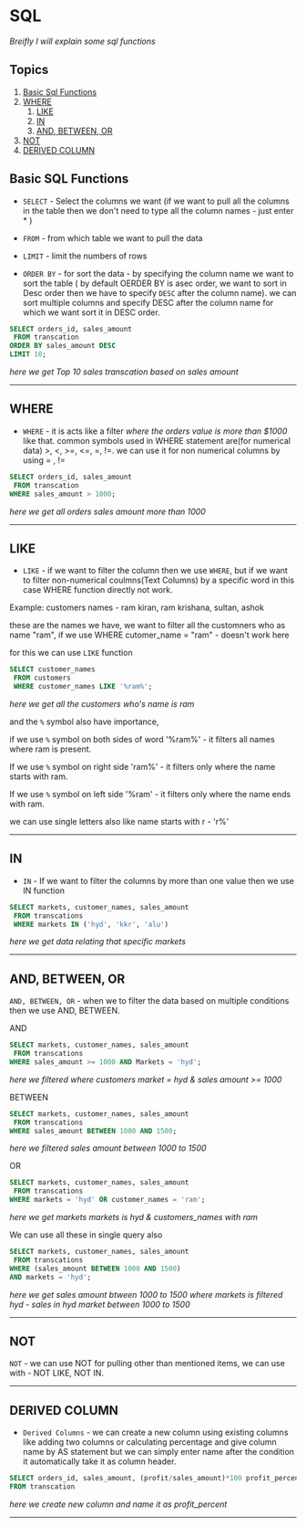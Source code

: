 # SQL
*Breifly I will explain some sql functions*

## Topics 
1. [Basic Sql Functions](#basic-sql-functions)
1. [WHERE](#where)
   1. [LIKE](#like)
   2. [IN](#in)
   3. [AND, BETWEEN, OR](#and-between-or)
1. [NOT](#not)
1. [DERIVED COLUMN](#derived-column)




## Basic SQL Functions
 
- `SELECT` - Select the columns we want (if we want to pull all the columns in the table then we don't need to type all the column names - just enter *  )
 
-  `FROM` - from which table we want to pull the data
  
-  `LIMIT` - limit the numbers of rows
  
- `ORDER BY` - for sort the data - by specifying the column name we want to sort the table ( by default OERDER BY is asec order, we want to sort in Desc order then we have to specify `DESC` after the column name).
  we can sort multiple columns and specify DESC after the column name for which we want sort it in DESC order.
  
```SQL
SELECT orders_id, sales_amount
 FROM transcation
ORDER BY sales_amount DESC
LIMIT 10;
```
*here we get Top 10 sales transcation based on sales amount*

---

## WHERE
- `WHERE` - it is acts like a filter *where the orders value is more than $1000* like that. common symbols used in WHERE statement are(for numerical data) >, <, >=, <=, =, !=. we can use it for non numerical columns by using = , !=

```SQL
SELECT orders_id, sales_amount
 FROM transcation
WHERE sales_amount > 1000;
```
*here we get all orders sales amount more than 1000*

---

## LIKE
- `LIKE` - if we want to filter the column then we use `WHERE`, but if we want to filter non-numerical coulmns(Text Columns) by a specific word in this case WHERE function directly not work.

Example: customers names - ram kiran, ram krishana, sultan, ashok

these are the names we have, we want to filter all the customners who as name "ram", if we use WHERE cutomer_name = "ram" - doesn't work here

for this we can use `LIKE` function

```SQL
SELECT customer_names
 FROM customers
 WHERE customer_names LIKE '%ram%';
 ```
 
 *here  we get all the customers who's name is ram*

and the `%` symbol also have importance,

if we use `%` symbol on both sides of word '%ram%' - it filters all names where ram is present.

If we use `%` symbol on right side 'ram%' - it filters only where the name starts with ram.

If we use `%` symbol on left side '%ram' - it filters only where the name ends with ram.

we can use single letters also like name starts with r - 'r%'


---

## IN

- `IN` - If we want to filter the columns by more than one value then we use IN function
```SQL
SELECT markets, customer_names, sales_amount
 FROM transcations
 WHERE markets IN ('hyd', 'kkr', 'alu')
 ```
 
 *here we get data relating that specific markets*
 

 ---
 
 ## AND, BETWEEN, OR
 
`AND, BETWEEN, OR` - when we to filter the data based on multiple conditions then we use AND, BETWEEN.

AND
```SQL
SELECT markets, customer_names, sales_amount
 FROM transcations
WHERE sales_amount >= 1000 AND Markets = 'hyd';
 ``` 
 
*here we filtered where customers market = hyd & sales amount >= 1000*

BETWEEN
```SQL
SELECT markets, customer_names, sales_amount
 FROM transcations
WHERE sales_amount BETWEEN 1000 AND 1500;
 ``` 
  
*here we filtered sales amount between 1000 to 1500*

OR 
```SQL
SELECT markets, customer_names, sales_amount
 FROM transcations
WHERE markets = 'hyd' OR customer_names = 'ram';
 ``` 
 
*here we get markets markets is hyd & customers_names with ram*

We can use all these in single query also

```SQL
SELECT markets, customer_names, sales_amount
 FROM transcations
WHERE (sales_amount BETWEEN 1000 AND 1500) 
AND markets = 'hyd';
 ```  
 
*here we get sales amount btween 1000 to 1500 where markets is filtered hyd - sales in hyd market between 1000 to 1500*

---

## NOT 

 `NOT` - we can use NOT for pulling other than mentioned items, we can use with - NOT LIKE, NOT IN.
 
---
 
## DERIVED COLUMN

- `Derived Columns`  - we can create a new column using existing columns like adding two columns or calculating percentage and give column name by AS statement but we can simply enter name after the condition it automatically take it as column header.

```SQL
SELECT orders_id, sales_amount, (profit/sales_amount)*100 profit_percent
FROM transcation
```

*here we create new column and name it as profit_percent*

---
